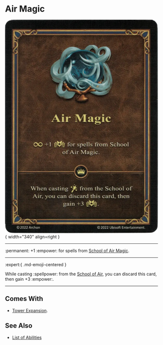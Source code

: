 # Air Magic

![Ambassador's Sash](../assets/skills-air_magic.webp){ width="340" align=right }
<div class="grid" markdown>

___
:permanent: +1 :empower: for spells from [School of Air Magic](../spells/school_of_air_magic.md).
___ 
:expert:{ .md-emoji-centered }

While casting :spellpower: from the [School of Air](../spells/school_of_air_magic.md), you can discard this card, then gain +3 :empower:.
___

</div>


## Comes With

- [Tower Expansion](../content.md).


## See Also

- [List of Abilities](../abilities.md)
